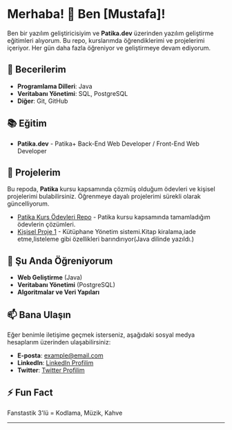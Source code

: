 # Merhaba! 👋 Ben [Mustafa]!

Ben bir yazılım geliştiricisiyim ve **Patika.dev** üzerinden yazılım geliştirme eğitimleri alıyorum. Bu repo, kurslarımda öğrendiklerimi ve projelerimi içeriyor. Her gün daha fazla öğreniyor ve geliştirmeye devam ediyorum.

## 🚀 Becerilerim

- **Programlama Dilleri**: Java
- **Veritabanı Yönetimi**: SQL, PostgreSQL
- **Diğer**: Git, GitHub

## 📚 Eğitim

- **Patika.dev** -  Patika+ Back-End Web Developer / Front-End Web Developer

## 🔭 Projelerim

Bu repoda, **Patika** kursu kapsamında çözmüş olduğum ödevleri ve kişisel projelerimi bulabilirsiniz. Öğrenmeye dayalı projelerimi sürekli olarak güncelliyorum.

- [Patika Kurs Ödevleri Repo]([https://github.com/username/patika-kurs-odevleri](https://github.com/MustafaTvs51/Patika_Works)) - Patika kursu kapsamında tamamladığım ödevlerin çözümleri.
- [Kişisel Proje 1]([https://github.com/username/proje1](https://github.com/MustafaTvs51/Library_System-master)) - Kütüphane Yönetim sistemi.Kitap kiralama,iade etme,listeleme gibi özellikleri barındırıyor(Java dilinde yazıldı.)

## 🌱 Şu Anda Öğreniyorum

- **Web Geliştirme** (Java)
- **Veritabanı Yönetimi** (PostgreSQL)
- **Algoritmalar ve Veri Yapıları**

## 📫 Bana Ulaşın

Eğer benimle iletişime geçmek isterseniz, aşağıdaki sosyal medya hesaplarım üzerinden ulaşabilirsiniz:

- **E-posta**: example@email.com
- **LinkedIn**: [LinkedIn Profilim](https://www.linkedin.com/in/your-profile)
- **Twitter**: [Twitter Profilim](https://twitter.com/your-profile)

## ⚡ Fun Fact

Fanstastik 3'lü = Kodlama, Müzik, Kahve

---
